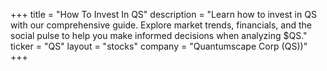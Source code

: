 +++
title = "How To Invest In QS"
description = "Learn how to invest in QS with our comprehensive guide. Explore market trends, financials, and the social pulse to help you make informed decisions when analyzing $QS."
ticker = "QS"
layout = "stocks"
company = "Quantumscape Corp (QS))"
+++


